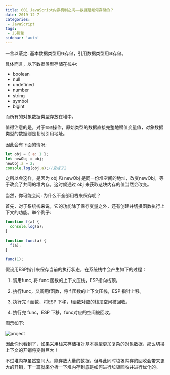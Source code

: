 ```yaml
---
title: 001 JavaScript内存机制之问——数据是如何存储的？
date: 2019-12-7
categories: 
 - JavaScript
tags:
 - JS引擎
sidebar: 'auto'
---
```

一言以蔽之: 基本数据类型用`栈`存储，引用数据类型用`堆`存储。

具体而言，以下数据类型存储在栈中:
- boolean
- null
- undefined
- number
- string
- symbol
- bigint

而所有的对象数据类型存放在堆中。

值得注意的是，对于`赋值`操作，原始类型的数据直接完整地赋值变量值，对象数据类型的数据则是复制引用地址。

因此会有下面的情况:
```js
let obj = { a: 1 };
let newObj = obj;
newObj.a = 2;
console.log(obj.a);//变成了2
```
之所以会这样，是因为 obj 和 newObj 是同一份堆空间的地址，改变newObj，等于改变了共同的堆内存，这时候通过 obj 来获取这块内存的值当然会改变。

当然，你可能会问: 为什么不全部用栈来保存呢？

首先，对于系统栈来说，它的功能除了保存变量之外，还有创建并切换函数执行上下文的功能。举个例子:
```js
function f(a) {
  console.log(a);
}

function func(a) {
  f(a);
}

func(1);
```
假设用ESP指针来保存当前的执行状态，在系统栈中会产生如下的过程：
1. 调用func, 将 func 函数的上下文压栈，ESP指向栈顶。

2. 执行func，又调用f函数，将 f 函数的上下文压栈，ESP 指针上移。

3. 执行完 f 函数，将ESP 下移，f函数对应的栈顶空间被回收。

4. 执行完 func，ESP 下移，func对应的空间被回收。

图示如下:

<img :src="$withBase('/week07/1.jpg')" alt="project"></img>

因此你也看到了，如果采用栈来存储相对基本类型更加复杂的对象数据，那么切换上下文的开销将变得巨大！

不过堆内存虽然空间大，能存放大量的数据，但与此同时垃圾内存的回收会带来更大的开销，下一篇就来分析一下堆内存到底是如何进行垃圾回收并进行优化的。




